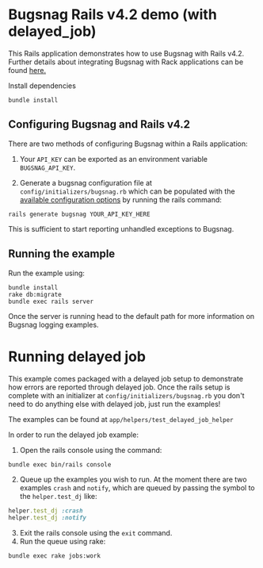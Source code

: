 # Bugsnag Rails v4.2 demo (with delayed_job)

This Rails application demonstrates how to use Bugsnag with Rails v4.2.
Further details about integrating Bugsnag with Rack applications can be found [here.](https://docs.bugsnag.com/platforms/ruby/rails/)

Install dependencies

```shell
bundle install
```

## Configuring Bugsnag and Rails v4.2

There are two methods of configuring Bugsnag within a Rails application:

1. Your `API_KEY` can be exported as an environment variable `BUGSNAG_API_KEY`.

2. Generate a bugsnag configuration file at ```config/initializers/bugsnag.rb``` which can be populated with the [available configuration options](https://docs.bugsnag.com/platforms/ruby/rails/configuration-options/) by running the rails command:
  ```shell
  rails generate bugsnag YOUR_API_KEY_HERE
  ```

This is sufficient to start reporting unhandled exceptions to Bugsnag.

## Running the example

Run the example using:

```shell
bundle install
rake db:migrate
bundle exec rails server
```

Once the server is running head to the default path for more information on Bugsnag logging examples.

# Running delayed job

This example comes packaged with a delayed job setup to demonstrate how errors are reported through delayed job.  Once the rails setup is complete with an initializer at ```config/initializers/bugsnag.rb``` you don't need to do anything else with delayed job, just run the examples!

The examples can be found at ```app/helpers/test_delayed_job_helper```

In order to run the delayed job example:

1. Open the rails console using the command:
```shell
bundle exec bin/rails console
```

2. Queue up the examples you wish to run.  At the moment there are two examples `crash` and `notify`, which are queued by passing the symbol to the `helper.test_dj` like:
```ruby
helper.test_dj :crash
helper.test_dj :notify
```

3. Exit the rails console using the `exit` command.
4. Run the queue using rake:
```shell
bundle exec rake jobs:work
```
